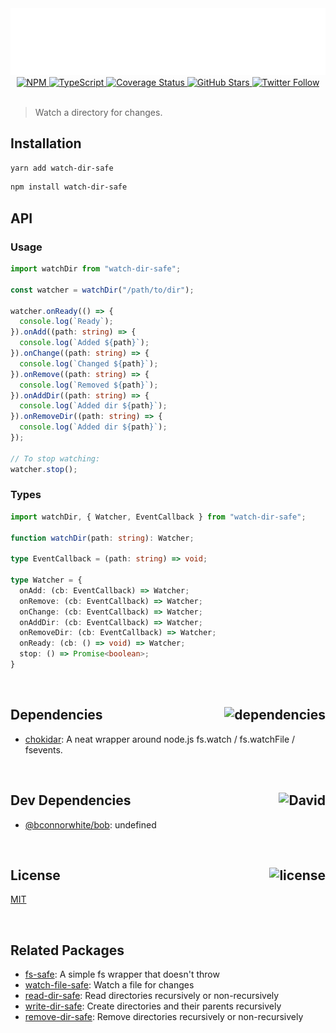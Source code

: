 <div align="center">
  <a href="https://github.com/bconnorwhite/watch-dir-safe">
    <img alt="watch-dir-safe" src="assets/header.svg" />
  </a>
  <a href="https://npmjs.com/package/watch-dir-safe">
    <img alt="NPM" src="https://img.shields.io/npm/v/watch-dir-safe.svg">
  </a>
  <a href="https://github.com/bconnorwhite/watch-dir-safe">
    <img alt="TypeScript" src="https://img.shields.io/github/languages/top/bconnorwhite/watch-dir-safe.svg">
  </a>
  <a href='https://coveralls.io/github/bconnorwhite/watch-dir-safe?branch=master'>
    <img alt="Coverage Status" src="https://img.shields.io/coveralls/github/bconnorwhite/watch-dir-safe.svg?branch=master">
  </a>
  <a href="https://github.com/bconnorwhite/watch-dir-safe">
    <img alt="GitHub Stars" src="https://img.shields.io/github/stars/bconnorwhite/watch-dir-safe?label=Stars%20Appreciated%21&style=social">
  </a>
  <a href="https://twitter.com/bconnorwhite">
    <img alt="Twitter Follow" src="https://img.shields.io/twitter/follow/bconnorwhite.svg?label=%40bconnorwhite&style=social">
  </a>
</div>

<br />

> Watch a directory for changes.

## Installation

```sh
yarn add watch-dir-safe
```

```sh
npm install watch-dir-safe
```

## API

### Usage
```ts
import watchDir from "watch-dir-safe";

const watcher = watchDir("/path/to/dir");

watcher.onReady(() => {
  console.log(`Ready`);
}).onAdd((path: string) => {
  console.log(`Added ${path}`);
}).onChange((path: string) => {
  console.log(`Changed ${path}`);
}).onRemove((path: string) => {
  console.log(`Removed ${path}`);
}).onAddDir((path: string) => {
  console.log(`Added dir ${path}`);
}).onRemoveDir((path: string) => {
  console.log(`Added dir ${path}`);
});

// To stop watching:
watcher.stop();
```

### Types
```ts
import watchDir, { Watcher, EventCallback } from "watch-dir-safe";

function watchDir(path: string): Watcher;

type EventCallback = (path: string) => void;

type Watcher = {
  onAdd: (cb: EventCallback) => Watcher;
  onRemove: (cb: EventCallback) => Watcher;
  onChange: (cb: EventCallback) => Watcher;
  onAddDir: (cb: EventCallback) => Watcher;
  onRemoveDir: (cb: EventCallback) => Watcher;
  onReady: (cb: () => void) => Watcher;
  stop: () => Promise<boolean>;
}
```

<br />

<h2>Dependencies<img align="right" alt="dependencies" src="https://img.shields.io/david/bconnorwhite/watch-file-safe.svg"></h2>

- [chokidar](https://www.npmjs.com/package/chokidar): A neat wrapper around node.js fs.watch / fs.watchFile / fsevents.

<br />

<h2>Dev Dependencies<img align="right" alt="David" src="https://img.shields.io/david/dev/bconnorwhite/watch-dir-safe.svg"></h2>

- [@bconnorwhite/bob](https://www.npmjs.com/package/@bconnorwhite/bob): undefined

<br />

<h2>License <img align="right" alt="license" src="https://img.shields.io/npm/l/watch-dir-safe.svg"></h2>

[MIT](https://opensource.org/licenses/MIT)

<br />

## Related Packages

- [fs-safe](https://www.npmjs.com/package/fs-safe): A simple fs wrapper that doesn't throw
- [watch-file-safe](https://www.npmjs.com/package/watch-file-safe): Watch a file for changes
- [read-dir-safe](https://www.npmjs.com/package/read-dir-safe): Read directories recursively or non-recursively
- [write-dir-safe](https://www.npmjs.com/package/write-dir-safe): Create directories and their parents recursively
- [remove-dir-safe](https://www.npmjs.com/package/remove-dir-safe): Remove directories recursively or non-recursively
